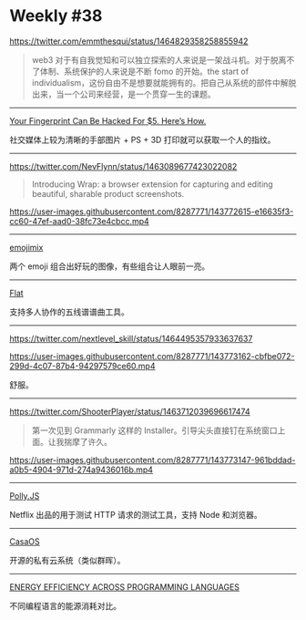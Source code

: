 # Weekly #38

https://twitter.com/emmthesqui/status/1464829358258855942

> web3 对于有自我觉知和可以独立探索的人来说是一架战斗机。对于脱离不了体制、系统保护的人来说是不断 fomo 的开始。the start of individualism，这份自由不是想要就能拥有的。把自己从系统的部件中解脱出来，当一个公司来经营，是一个贯穿一生的课题。

---

[Your Fingerprint Can Be Hacked For $5. Here’s How.](https://blog.kraken.com/post/11905/your-fingerprint-can-be-hacked-for-5-heres-how/)

社交媒体上较为清晰的手部图片 + PS + 3D 打印就可以获取一个人的指纹。

---

https://twitter.com/NevFlynn/status/1463089677423022082

> Introducing Wrap: a browser extension for capturing and editing beautiful, sharable product screenshots.

https://user-images.githubusercontent.com/8287771/143772615-e16635f3-cc60-47ef-aad0-38fc73e4cbcc.mp4

---

[emojimix](https://tikolu.net/emojimix/)

两个 emoji 组合出好玩的图像，有些组合让人眼前一亮。

---

[Flat](https://flat.io/)

支持多人协作的五线谱谱曲工具。

---

https://twitter.com/nextlevel_skill/status/1464495357933637637

https://user-images.githubusercontent.com/8287771/143773162-cbfbe072-299d-4c07-87b4-94297579ce60.mp4

舒服。

---

https://twitter.com/ShooterPlayer/status/1463712039696617474

> 第一次见到 Grammarly 这样的 Installer。引导尖头直接钉在系统窗口上面。让我揣摩了许久。

https://user-images.githubusercontent.com/8287771/143773147-961bddad-a0b5-4904-971d-274a9436016b.mp4

---

[Polly.JS](https://github.com/Netflix/pollyjs)

Netflix 出品的用于测试 HTTP 请求的测试工具，支持 Node 和浏览器。

---

[CasaOS](https://github.com/IceWhaleTech/CasaOS)

开源的私有云系统（类似群晖）。

---

[ENERGY EFFICIENCY ACROSS PROGRAMMING LANGUAGES](https://sites.google.com/view/energy-efficiency-languages/results)

不同编程语言的能源消耗对比。
